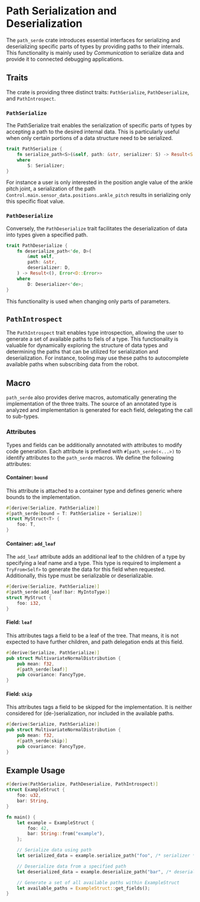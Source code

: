 # Path Serialization and Deserialization

The `path_serde` crate introduces essential interfaces for serializing and deserializing specific parts of types by providing paths to their internals.
This functionality is mainly used by *Communication* to serialize data and provide it to connected debugging applications.

## Traits

The crate is providing three distinct traits: `PathSerialize`, `PathDeserialize`, and `PathIntrospect`.

### `PathSerialize`

The PathSerialize trait enables the serialization of specific parts of types by accepting a path to the desired internal data.
This is particularly useful when only certain portions of a data structure need to be serialized.

```rust
trait PathSerialize {
    fn serialize_path<S>(&self, path: &str, serializer: S) -> Result<S::Ok, Error<S::Error>>
    where
        S: Serializer;
}
```

For instance a user is only interested in the position angle value of the ankle pitch joint, a serialization of the path `Control.main.sensor_data.positions.ankle_pitch` results in serializing only this specific float value.

### `PathDeserialize`

Conversely, the `PathDeserialize` trait facilitates the deserialization of data into types given a specified path.

```rust
trait PathDeserialize {
    fn deserialize_path<'de, D>(
        &mut self,
        path: &str,
        deserializer: D,
    ) -> Result<(), Error<D::Error>>
    where
        D: Deserializer<'de>;
}
```

This functionality is used when changing only parts of parameters.

## `PathIntrospect`

The `PathIntrospect` trait enables type introspection, allowing the user to generate a set of available paths to fiels of a type.
This functionality is valuable for dynamically exploring the structure of data types and determining the paths that can be utilized for serialization and deserialization.
For instance, tooling may use these paths to autocomplete available paths when subscribing data from the robot.

## Macro

`path_serde` also provides derive macros, automatically generating the implementation of the three traits.
The source of an annotated type is analyzed and implementation is generated for each field, delegating the call to sub-types.

### Attributes

Types and fields can be additionally annotated with attributes to modify code generation.
Each attribute is prefixed with `#[path_serde(<...>)` to identify attributes to the `path_serde` macros.
We define the following attributes:

#### Container: `bound`

This attribute is attached to a container type and defines generic where bounds to the implementation.

```rust
#[derive(Serialize, PathSerialize)]
#[path_serde(bound = T: PathSerialize + Serialize)]
struct MyStruct<T> {
    foo: T,
}
```

#### Container: `add_leaf`

The `add_leaf` attribute adds an additional leaf to the children of a type by specifying a leaf name and a type.
This type is required to implement a `TryFrom<Self>` to generate the data for this field when requested.
Additionally, this type must be serializable or deserializable.

```rust
#[derive(Serialize, PathSerialize)]
#[path_serde(add_leaf(bar: MyIntoType)]
struct MyStruct {
    foo: i32,
}
```

#### Field: `leaf`

This attributes tags a field to be a leaf of the tree.
That means, it is not expected to have further children, and path delegation ends at this field.

```rust
#[derive(Serialize, PathSerialize)]
pub struct MultivariateNormalDistribution {
    pub mean: f32,
    #[path_serde(leaf)]
    pub covariance: FancyType,
}
```

#### Field: `skip`

This attributes tags a field to be skipped for the implementation.
It is neither considered for (de-)serialization, nor included in the available paths.

```rust
#[derive(Serialize, PathSerialize)]
pub struct MultivariateNormalDistribution {
    pub mean: f32,
    #[path_serde(skip)]
    pub covariance: FancyType,
}
```

## Example Usage

```rust
#[derive(PathSerialize, PathDeserialize, PathIntrospect)]
struct ExampleStruct {
    foo: u32,
    bar: String,
}

fn main() {
    let example = ExampleStruct {
        foo: 42,
        bar: String::from("example"),
    };

    // Serialize data using path
    let serialized_data = example.serialize_path("foo", /* serializer */);

    // Deserialize data from a specified path
    let deserialized_data = example.deserialize_path("bar", /* deserializer */);

    // Generate a set of all available paths within ExampleStruct
    let available_paths = ExampleStruct::get_fields();
}
```
